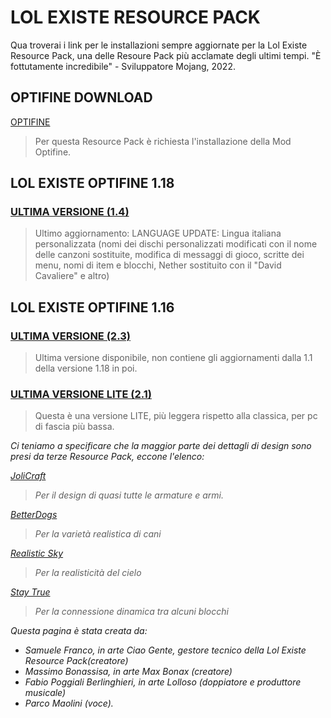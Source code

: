# **LOL EXISTE RESOURCE PACK**
Qua troverai i link per le installazioni sempre aggiornate per la Lol Existe Resource Pack, una delle Resoure Pack più acclamate degli ultimi tempi.
"È fottutamente incredibile" - Sviluppatore Mojang, 2022.
## **OPTIFINE DOWNLOAD**

[OPTIFINE](https://optifine.net/downloads)
> Per questa Resource Pack è richiesta l'installazione della Mod Optifine.

## **LOL EXISTE OPTIFINE 1.18**

### [ULTIMA VERSIONE (1.4)](https://github.com/CiaoGente24/Lol-Existe-Resource-Pack-MC/raw/main/LOL%20EXISTE%20%5BOptifine%201.8%5D%20v1.4.zip)
> Ultimo aggiornamento: LANGUAGE UPDATE: Lingua italiana personalizzata (nomi dei dischi personalizzati modificati con il nome delle canzoni sostituite, modifica di messaggi di gioco, scritte dei menu, nomi di item e blocchi, Nether sostituito con il "David Cavaliere" e altro)

## **LOL EXISTE OPTIFINE 1.16**

### [ULTIMA VERSIONE (2.3)](https://github.com/CiaoGente24/Lol-Existe-Resource-Pack-MC/raw/main/BONAX%20CG%20RP%202.3.zip)
> Ultima versione disponibile, non contiene gli aggiornamenti dalla 1.1 della versione 1.18 in poi.

### [ULTIMA VERSIONE LITE (2.1)](https://github.com/CiaoGente24/Lol-Existe-Resource-Pack-MC/raw/main/BONAX%20e%20CG%202.1%20LITE.zip)
> Questa è una versione LITE, più leggera rispetto alla classica, per pc di fascia più bassa.


*Ci teniamo a specificare che la maggior parte dei dettagli di design sono presi da terze Resource Pack, eccone l'elenco:*


*[JoliCraft](https://resourcepack.net/jolicraft-resource-pack/)*
> *Per il design di quasi tutte le armature e armi.*

*[BetterDogs](https://www.curseforge.com/minecraft/texture-packs/better-dogs)*
> *Per la varietà realistica di cani*

*[Realistic Sky](https://www.planetminecraft.com/texture-pack/realistic-sky-resource-pack-by-fire-eagle/)*
> *Per la realisticità del cielo*

*[Stay True](https://www.curseforge.com/minecraft/texture-packs/stay-true)*
> *Per la connessione dinamica tra alcuni blocchi*




*Questa pagina è stata creata da:*
- *Samuele Franco, in arte Ciao Gente, gestore tecnico della Lol Existe Resource Pack(creatore)*
- *Massimo Bonassisa, in arte Max Bonax (creatore)*
- *Fabio Poggiali Berlinghieri, in arte Lolloso (doppiatore e produttore musicale)*
- *Parco Maolini (voce).*






